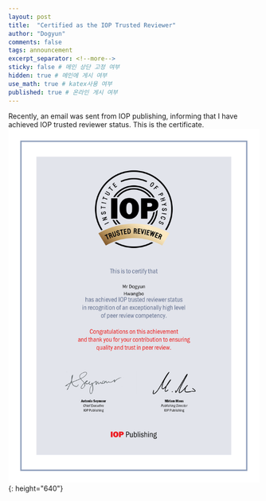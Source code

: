 ```yaml
---
layout: post
title:  "Certified as the IOP Trusted Reviewer"
author: "Dogyun"
comments: false
tags: announcement
excerpt_separator: <!--more-->
sticky: false # 메인 상단 고정 여부
hidden: true # 메인에 게시 여부
use_math: true # katex사용 여부
published: true # 온라인 게시 여부
---
```


Recently, an email was sent from IOP publishing, informing that I have achieved IOP trusted reviewer status.
This is the certificate.
![certificate](./img/iop.png){: height="640"}